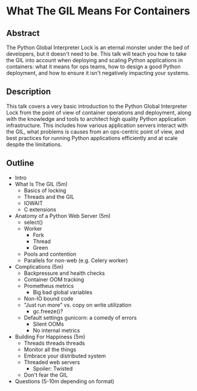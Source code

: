 # What The GIL Means For Containers

<!-- Make it "Python GIL" for non-Python confs -->

<!-- # Deployment In The Land Of The GIL -->

<!-- # GILd The Lily: Python In Containers -->

## Abstract

The Python Global Interpreter Lock is an eternal monster under the bed of developers, but it doesn't need to be. This talk will teach you how to take the GIL into account when deploying and scaling Python applications in containers: what it means for ops teams, how to design a good Python deployment, and how to ensure it isn't negatively impacting your systems. 

## Description

This talk covers a very basic introduction to the Python Global Interpreter Lock from the point of view of container operations and deployment, along with the knowledge and tools to architect high quality Python application infrastructure. This includes how various application servers interact with the GIL, what problems is causes from an ops-centric point of view, and best practices for running Python applications efficiently and at scale despite the limitations.

## Outline

* Intro
* What Is The GIL (5m)
  * Basics of locking
  * Threads and the GIL
  * IOWAIT
  * C extensions
* Anatomy of a Python Web Server (5m)
  * select()
  * Worker
    * Fork
    * Thread
    * Green
  * Pools and contention
  * Parallels for non-web (e.g. Celery worker)
* Complications (5m)
  * Backpressure and health checks
  * Container OOM tracking
  * Prometheus metrics
    * Big bad global variables
  * Non-IO bound code
  * "Just run more" vs. copy on write utilization
    * gc.freeze()?
  * Default settings gunicorn: a comedy of errors
    * Silent OOMs
    * No internal metrics
* Building For Happiness (5m)
  * Threads threads threads
  * Monitor all the things
  * Embrace your distributed system
  * Threaded web servers
    * Spoiler: Twisted
  * Don't fear the GIL
* Questions (5-10m depending on format)